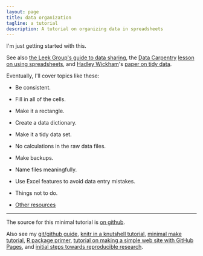 ```yaml
---
layout: page
title: data organization
tagline: a tutorial
description: A tutorial on organizing data in spreadsheets
---
```


I'm just getting started with this.

See also [the Leek Group's guide to data sharing](https://github.com/jtleek/datasharing),
the [Data Carpentry](http://datacarpentry.org/)
[lesson on using spreadsheets](https://github.com/datacarpentry/excel-ecology),
and [Hadley Wickham](http://had.co.nz/)'s [paper on tidy data](http://www.jstatsoft.org/v59/i10/paper).

Eventually, I'll cover topics like these:

- Be consistent.
- Fill in all of the cells.
- Make it a rectangle.
- Create a data dictionary.
- Make it a tidy data set.
- No calculations in the raw data files.
- Make backups.
- Name files meaningfully.
- Use Excel features to avoid data entry mistakes.
- Things not to do.

- [Other resources](pages/resources.html)

---

The source for this minimal tutorial is [on github](http://github.com/kbroman/dataorg).

Also see my
[git/github guide](http://kbroman.org/github_tutorial),
[knitr in a knutshell tutorial](http://kbroman.org/knitr_knutshell),
[minimal make tutorial](http://kbroman.org/minimal_make),
[R package primer](http://kbroman.org/pkg_primer),
[tutorial on making a simple web site with GitHub Pages](http://kbroman.org/simple_site),
and [initial steps towards reproducible research](http://kbroman.org/steps2rr).
